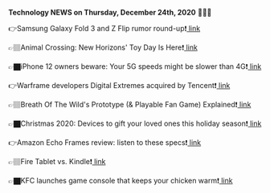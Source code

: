 <b>Technology NEWS on Thursday, December 24th, 2020</b> 📡📡📡 

👉Samsung Galaxy Fold 3 and Z Flip rumor round-up❗️<a href='https://techblock.club/?p=9051'> link</a>

👉🏽Animal Crossing: New Horizons' Toy Day Is Here❗️<a href='https://techblock.club/?p=9053'> link</a>

👉🏿iPhone 12 owners beware: Your 5G speeds might be slower than 4G❗️<a href='https://techblock.club/?p=9055'> link</a>

👉Warframe developers Digital Extremes acquired by Tencent❗️<a href='https://techblock.club/?p=9057'> link</a>

👉🏽Breath Of The Wild's Prototype (& Playable Fan Game) Explained❗️<a href='https://techblock.club/?p=9059'> link</a>

👉🏿Christmas 2020: Devices to gift your loved ones this holiday season❗️<a href='https://techblock.club/?p=9061'> link</a>

👉Amazon Echo Frames review: listen to these specs❗️<a href='https://techblock.club/?p=9063'> link</a>

👉🏽Fire Tablet vs. Kindle❗️<a href='https://techblock.club/?p=9065'> link</a>

👉🏿KFC launches game console that keeps your chicken warm❗️<a href='https://techblock.club/?p=9067'> link</a>

